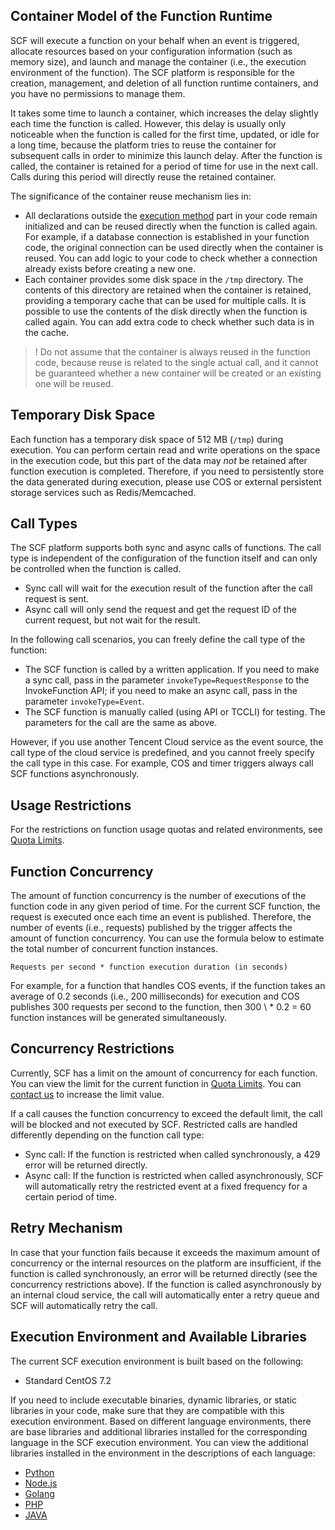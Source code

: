 ## Container Model of the Function Runtime

SCF will execute a function on your behalf when an event is triggered, allocate resources based on your configuration information (such as memory size), and launch and manage the container (i.e., the execution environment of the function). The SCF platform is responsible for the creation, management, and deletion of all function runtime containers, and you have no permissions to manage them.

It takes some time to launch a container, which increases the delay slightly each time the function is called. However, this delay is usually only noticeable when the function is called for the first time, updated, or idle for a long time, because the platform tries to reuse the container for subsequent calls in order to minimize this launch delay. After the function is called, the container is retained for a period of time for use in the next call. Calls during this period will directly reuse the retained container.

The significance of the container reuse mechanism lies in:
- All declarations outside the [execution method](https://cloud.tencent.com/document/product/583/9210#.E6.89.A7.E8.A1.8C.E6.96.B9.E6.B3.95) part in your code remain initialized and can be reused directly when the function is called again. For example, if a database connection is established in your function code, the original connection can be used directly when the container is reused. You can add logic to your code to check whether a connection already exists before creating a new one.
- Each container provides some disk space in the `/tmp` directory. The contents of this directory are retained when the container is retained, providing a temporary cache that can be used for multiple calls. It is possible to use the contents of the disk directly when the function is called again. You can add extra code to check whether such data is in the cache.

>! Do not assume that the container is always reused in the function code, because reuse is related to the single actual call, and it cannot be guaranteed whether a new container will be created or an existing one will be reused.

## Temporary Disk Space

Each function has a temporary disk space of 512 MB (`/tmp`) during execution. You can perform certain read and write operations on the space in the execution code, but this part of the data may *not* be retained after function execution is completed. Therefore, if you need to persistently store the data generated during execution, please use COS or external persistent storage services such as Redis/Memcached.

## Call Types

The SCF platform supports both sync and async calls of functions. The call type is independent of the configuration of the function itself and can only be controlled when the function is called.
- Sync call will wait for the execution result of the function after the call request is sent.
- Async call will only send the request and get the request ID of the current request, but not wait for the result.

In the following call scenarios, you can freely define the call type of the function:
- The SCF function is called by a written application. If you need to make a sync call, pass in the parameter `invokeType=RequestResponse` to the InvokeFunction API; if you need to make an async call, pass in the parameter `invokeType=Event`.
- The SCF function is manually called (using API or TCCLI) for testing. The parameters for the call are the same as above.

However, if you use another Tencent Cloud service as the event source, the call type of the cloud service is predefined, and you cannot freely specify the call type in this case. For example, COS and timer triggers always call SCF functions asynchronously.

## Usage Restrictions

For the restrictions on function usage quotas and related environments, see [Quota Limits](https://cloud.tencent.com/document/product/583/11637).

## Function Concurrency

The amount of function concurrency is the number of executions of the function code in any given period of time. For the current SCF function, the request is executed once each time an event is published. Therefore, the number of events (i.e., requests) published by the trigger affects the amount of function concurrency. You can use the formula below to estimate the total number of concurrent function instances.

```
Requests per second * function execution duration (in seconds) 
```

For example, for a function that handles COS events, if the function takes an average of 0.2 seconds (i.e., 200 milliseconds) for execution and COS publishes 300 requests per second to the function, then 300 \ * 0.2 = 60 function instances will be generated simultaneously.


## Concurrency Restrictions

Currently, SCF has a limit on the amount of concurrency for each function. You can view the limit for the current function in [Quota Limits](https://cloud.tencent.com/document/product/583/11637). You can [contact us](https://cloud.tencent.com/document/product/583/9712) to increase the limit value.

If a call causes the function concurrency to exceed the default limit, the call will be blocked and not executed by SCF. Restricted calls are handled differently depending on the function call type:
- Sync call: If the function is restricted when called synchronously, a 429 error will be returned directly.
- Async call: If the function is restricted when called asynchronously, SCF will automatically retry the restricted event at a fixed frequency for a certain period of time.
 
## Retry Mechanism

In case that your function fails because it exceeds the maximum amount of concurrency or the internal resources on the platform are insufficient, if the function is called synchronously, an error will be returned directly (see the concurrency restrictions above). If the function is called asynchronously by an internal cloud service, the call will automatically enter a retry queue and SCF will automatically retry the call.

## Execution Environment and Available Libraries

The current SCF execution environment is built based on the following:
- Standard CentOS 7.2

If you need to include executable binaries, dynamic libraries, or static libraries in your code, make sure that they are compatible with this execution environment.
Based on different language environments, there are base libraries and additional libraries installed for the corresponding language in the SCF execution environment. You can view the additional libraries installed in the environment in the descriptions of each language:
- [Python](https://cloud.tencent.com/document/product/583/11061)
- [Node.js](https://cloud.tencent.com/document/product/583/11060)
- [Golang](https://cloud.tencent.com/document/product/583/18032)
- [PHP](https://cloud.tencent.com/document/product/583/11060)
- [JAVA](https://cloud.tencent.com/document/product/583/12214)


